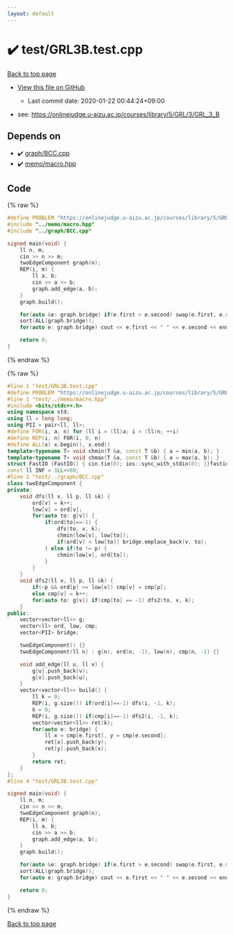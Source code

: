 ```yaml
---
layout: default
---
```


<!-- mathjax config similar to math.stackexchange -->
<script type="text/javascript" async
  src="https://cdnjs.cloudflare.com/ajax/libs/mathjax/2.7.5/MathJax.js?config=TeX-MML-AM_CHTML">
</script>
<script type="text/x-mathjax-config">
  MathJax.Hub.Config({
    TeX: { equationNumbers: { autoNumber: "AMS" }},
    tex2jax: {
      inlineMath: [ ['$','$'] ],
      processEscapes: true
    },
    "HTML-CSS": { matchFontHeight: false },
    displayAlign: "left",
    displayIndent: "2em"
  });
</script>

<script type="text/javascript" src="https://cdnjs.cloudflare.com/ajax/libs/jquery/3.4.1/jquery.min.js"></script>
<script src="https://cdn.jsdelivr.net/npm/jquery-balloon-js@1.1.2/jquery.balloon.min.js" integrity="sha256-ZEYs9VrgAeNuPvs15E39OsyOJaIkXEEt10fzxJ20+2I=" crossorigin="anonymous"></script>
<script type="text/javascript" src="../../assets/js/copy-button.js"></script>
<link rel="stylesheet" href="../../assets/css/copy-button.css" />


# :heavy_check_mark: test/GRL3B.test.cpp

<a href="../../index.html">Back to top page</a>

* <a href="{{ site.github.repository_url }}/blob/master/test/GRL3B.test.cpp">View this file on GitHub</a>
    - Last commit date: 2020-01-22 00:44:24+09:00


* see: <a href="https://onlinejudge.u-aizu.ac.jp/courses/library/5/GRL/3/GRL_3_B">https://onlinejudge.u-aizu.ac.jp/courses/library/5/GRL/3/GRL_3_B</a>


## Depends on

* :heavy_check_mark: <a href="../../library/graph/BCC.cpp.html">graph/BCC.cpp</a>
* :heavy_check_mark: <a href="../../library/memo/macro.hpp.html">memo/macro.hpp</a>


## Code

<a id="unbundled"></a>
{% raw %}
```cpp
#define PROBLEM "https://onlinejudge.u-aizu.ac.jp/courses/library/5/GRL/3/GRL_3_B"
#include "../memo/macro.hpp"
#include "../graph/BCC.cpp"

signed main(void) {
    ll n, m;
    cin >> n >> m;
    twoEdgeComponent graph(n);
    REP(i, m) {
        ll a, b;
        cin >> a >> b;
        graph.add_edge(a, b);
    }
    graph.build();

    for(auto &e: graph.bridge) if(e.first > e.second) swap(e.first, e.second);
    sort(ALL(graph.bridge));
    for(auto e: graph.bridge) cout << e.first << " " << e.second << endl;

    return 0;
}
```
{% endraw %}

<a id="bundled"></a>
{% raw %}
```cpp
#line 1 "test/GRL3B.test.cpp"
#define PROBLEM "https://onlinejudge.u-aizu.ac.jp/courses/library/5/GRL/3/GRL_3_B"
#line 1 "test/../memo/macro.hpp"
#include <bits/stdc++.h>
using namespace std;
using ll = long long;
using PII = pair<ll, ll>;
#define FOR(i, a, n) for (ll i = (ll)a; i < (ll)n; ++i)
#define REP(i, n) FOR(i, 0, n)
#define ALL(x) x.begin(), x.end()
template<typename T> void chmin(T &a, const T &b) { a = min(a, b); }
template<typename T> void chmax(T &a, const T &b) { a = max(a, b); }
struct FastIO {FastIO() { cin.tie(0); ios::sync_with_stdio(0); }}fastiofastio;
const ll INF = 1LL<<60;
#line 1 "test/../graph/BCC.cpp"
class twoEdgeComponent {
private:
    void dfs(ll v, ll p, ll &k) {
        ord[v] = k++;
        low[v] = ord[v];
        for(auto to: g[v]) {
            if(ord[to]==-1) {
                dfs(to, v, k);
                chmin(low[v], low[to]);
                if(ord[v] < low[to]) bridge.emplace_back(v, to);
            } else if(to != p) {
                chmin(low[v], ord[to]);
            }
        }
    }
    void dfs2(ll v, ll p, ll &k) {
        if(~p && ord[p] >= low[v]) cmp[v] = cmp[p];
        else cmp[v] = k++;
        for(auto to: g[v]) if(cmp[to] == -1) dfs2(to, v, k);
    }
public:
    vector<vector<ll>> g;
    vector<ll> ord, low, cmp;
    vector<PII> bridge;

    twoEdgeComponent() {}
    twoEdgeComponent(ll n) : g(n), ord(n, -1), low(n), cmp(n, -1) {}

    void add_edge(ll u, ll v) {
        g[u].push_back(v);
        g[v].push_back(u);
    }
    vector<vector<ll>> build() {
        ll k = 0;
        REP(i, g.size()) if(ord[i]==-1) dfs(i, -1, k);
        k = 0;
        REP(i, g.size()) if(cmp[i]==-1) dfs2(i, -1, k);
        vector<vector<ll>> ret(k);
        for(auto e: bridge) {
            ll x = cmp[e.first], y = cmp[e.second];
            ret[x].push_back(y);
            ret[y].push_back(x);
        }
        return ret;
    }
};
#line 4 "test/GRL3B.test.cpp"

signed main(void) {
    ll n, m;
    cin >> n >> m;
    twoEdgeComponent graph(n);
    REP(i, m) {
        ll a, b;
        cin >> a >> b;
        graph.add_edge(a, b);
    }
    graph.build();

    for(auto &e: graph.bridge) if(e.first > e.second) swap(e.first, e.second);
    sort(ALL(graph.bridge));
    for(auto e: graph.bridge) cout << e.first << " " << e.second << endl;

    return 0;
}

```
{% endraw %}

<a href="../../index.html">Back to top page</a>

